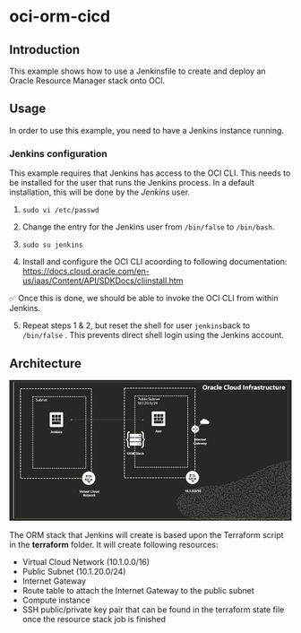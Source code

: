 # oci-orm-cicd
## Introduction
This example shows how to use a Jenkinsfile to create and deploy an Oracle Resource Manager stack onto OCI. 

## Usage
In order to use this example, you need to have a Jenkins instance running. 

### Jenkins configuration
This example requires that Jenkins has access to the OCI CLI. This needs to be installed for the user that runs the Jenkins process.
In a default installation, this will be done by the _Jenkins_ user. 

1. `sudo vi /etc/passwd`

2. Change the entry for the Jenkins user from 
`/bin/false` to `/bin/bash`. 

3. `sudo su jenkins`
4. Install and configure the OCI CLI acoording to following documentation: https://docs.cloud.oracle.com/en-us/iaas/Content/API/SDKDocs/cliinstall.htm

:white_check_mark: Once this is done, we should be able to invoke the OCI CLI from within Jenkins. 

5. Repeat steps 1 & 2, but reset the shell for user `jenkins`back to `/bin/false` . This prevents direct shell login using the Jenkins account.  

## Architecture

![Architecture](./images/cicdStack.jpg)

The ORM stack that Jenkins will create is based upon the Terraform script in the **terraform** folder. 
It will create following resources: 

* Virtual Cloud Network (10.1.0.0/16)
* Public Subnet (10.1.20.0/24)
* Internet Gateway
* Route table to attach the Internet Gateway to the public subnet
* Compute instance 
* SSH public/private key pair that can be found in the terraform state file once the resource stack job is finished

